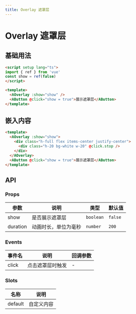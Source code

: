 ```yaml
---
title: Overlay 遮罩层
---
```


# Overlay 遮罩层

## 基础用法

```html
<script setup lang="ts">
import { ref } from 'vue'
const show = ref(false)
</script>

<template>
  <AOverlay :show="show" />
  <AButton @click="show = true">展示遮罩层</AButton>
</template>
```

## 嵌入内容

```html
<template>
  <AOverlay :show="show">
    <div class="h-full flex items-center justify-center">
      <div class="h-20 bg-white w-20" @click.stop />
    </div>
  </AOverlay>
  <AButton @click="show = true">展示遮罩层</AButton>
</template>
```

## API

### Props

| 参数 | 说明 | 类型 | 默认值 |
| --- | --- | --- | --- |
| show | 是否展示遮罩层 | `boolean` | `false` |
| duration | 动画时长，单位为毫秒 | `number` | `200` |

### Events

| 事件名 | 说明 | 回调参数 |
| --- | --- | --- |
| click | 点击遮罩层时触发 | - |

### Slots

| 名称 | 说明 |
| --- | --- |
| default | 自定义内容 |
